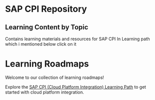 # SAP CPI Repository
## Learning Content by Topic
Contains learning materials and resources for SAP CPI In Learning path which i mentioned below click on it 

# Learning Roadmaps

Welcome to our collection of learning roadmaps!

Explore the [SAP CPI (Cloud Platform Integration) Learning Path](https://roadmap.sh/r/sap-cpi-cloud-platform-integration-learning-path-l6ple) to get started with cloud platform integration.